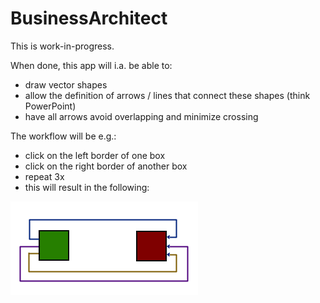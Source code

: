 # BusinessArchitect

This is work-in-progress.

When done, this app will i.a. be able to:
- draw vector shapes
- allow the definition of arrows / lines that connect these shapes (think PowerPoint)
- have all arrows avoid overlapping and minimize crossing

The workflow will be e.g.:
- click on the left border of one box
- click on the right border of another box
- repeat 3x
- this will result in the following:

![example image](/example.png)
